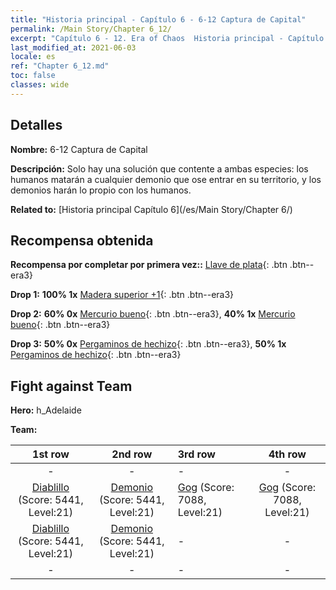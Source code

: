 ```yaml
---
title: "Historia principal - Capítulo 6 - 6-12 Captura de Capital"
permalink: /Main Story/Chapter 6_12/
excerpt: "Capítulo 6 - 12. Era of Chaos  Historia principal - Capítulo 6_12. 6-12 Captura de Capital"
last_modified_at: 2021-06-03
locale: es
ref: "Chapter 6_12.md"
toc: false
classes: wide
---
```


## Detalles

 **Nombre:** 6-12 Captura de Capital

 **Descripción:** Solo hay una solución que contente a ambas especies: los humanos matarán a cualquier demonio que ose entrar en su territorio, y los demonios harán lo propio con los humanos.

 **Related to:** [Historia principal Capítulo 6](/es/Main Story/Chapter 6/)

## Recompensa obtenida

 **Recompensa por completar por primera vez::** [Llave de plata](/ItemsES/con_693/){: .btn .btn--era3}

 **Drop 1:** **100% 1x** [Madera superior +1](/ItemsES/mat_20/){: .btn .btn--era3}

 **Drop 2:** **60% 0x** [Mercurio bueno](/ItemsES/mat_14/){: .btn .btn--era3}, **40% 1x** [Mercurio bueno](/ItemsES/mat_14/){: .btn .btn--era3}

 **Drop 3:** **50% 0x** [Pergaminos de hechizo](/ItemsES/con_694/){: .btn .btn--era3}, **50% 1x** [Pergaminos de hechizo](/ItemsES/con_694/){: .btn .btn--era3}


## Fight against Team
 **Hero:** h_Adelaide

 **Team:**


  | 1st row | 2nd row | 3rd row | 4th row |
  |:----:|:----:|:----|:----:|
  | - | - | - | - |
  | [Diablillo](/es/units/Imp/) (Score: 5441, Level:21)  | [Demonio](/es/units/Demon/) (Score: 5441, Level:21)  | [Gog](/es/units/Gog/) (Score: 7088, Level:21)  | [Gog](/es/units/Gog/) (Score: 7088, Level:21)  |
  | [Diablillo](/es/units/Imp/) (Score: 5441, Level:21)  | [Demonio](/es/units/Demon/) (Score: 5441, Level:21)  | - | - |
  | - | - | - | - |


